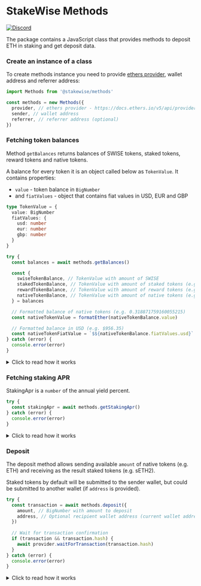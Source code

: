 # StakeWise Methods

[![Discord](https://user-images.githubusercontent.com/7288322/34471967-1df7808a-efbb-11e7-9088-ed0b04151291.png)](https://discord.gg/2BSdr2g)

The package contains a JavaScript class that provides
methods to deposit ETH in staking and get deposit data.

### Create an instance of a class
To create methods instance you need to provide [ethers provider](https://docs.ethers.io/v5/api/providers/provider/),
wallet address and referrer address:

```js
import Methods from '@stakewise/methods'

const methods = new Methods({
  provider, // ethers provider - https://docs.ethers.io/v5/api/providers/provider/
  sender, // wallet address
  referrer, // referrer address (optional)
})
```

### Fetching token balances
Method `getBalances` returns balances of SWISE tokens, staked
tokens, reward tokens and native tokens.

A balance for every token it is an object called below as
`TokenValue`. It contains properties: 
- `value` - token balance in `BigNumber`
- and `fiatValues` - object that contains fiat values in USD,
EUR and GBP

```typescript
type TokenValue = {
  value: BigNumber
  fiatValues: {
    usd: number
    eur: number
    gbp: number
  }
}
```
```js
try {
  const balances = await methods.getBalances()

  const {
    swiseTokenBalance, // TokenValue with amount of SWISE 
    stakedTokenBalance, // TokenValue with amount of staked tokens (e.g. sETH2)
    rewardTokenBalance, // TokenValue with amount of reward tokens (e.g. rETH2)
    nativeTokenBalance, // TokenValue with amount of native tokens (e.g. ETH)
  } = balances

  // Formatted balance of native tokens (e.g. 0.318871759160055215)
  const nativeTokenValue = formatEther(nativeTokenBalance.value)

  // Formatted balance in USD (e.g. $956.35)
  const nativeTokenFiatValue = `$${nativeTokenBalance.fiatValues.usd}`
} catch (error) {
  console.error(error)
}
```

<details>
<summary>Click to read how it works</summary>

To get balances we make requests:

1. Get native token balance: `provider.getBalance(sender)`

2. Get staked token balance: `stakedTokenContract.balanceOf(sender)`
   Staked token contract address: `0xFe2e637202056d30016725477c5da089Ab0A043A`

3. Get reward token balance: `rewardTokenContract.balanceOf(sender)`
   Reward token contract address: `0x20BC832ca081b91433ff6c17f85701B6e92486c5`

4. Get SWISE token balance: `swiseTokenContract.balanceOf(sender)`
   SWISE token contract address: `0x48C3399719B582dD63eB5AADf12A40B4C3f52FA2`

5. Get fiat rates to calculate fiat balances:
   `Promise.all([
   ethUsd.latestAnswer(),
   eurUsd.latestAnswer(),
   gbpUsd.latestAnswer(),
   ])
   `

EthUsd rate contract address: `0x5f4eC3Df9cbd43714FE2740f5E3616155c5b8419`

EurUsd rate contract address: `0xb49f677943BC038e9857d61E7d053CaA2C1734C1`

GbpUsd rate contract address: `0x5c0Ab2d9b5a7ed9f470386e82BB36A3613cDd4b5`
</details>

### Fetching staking APR
StakingApr is a `number` of the annual yield percent.

```js
try {
  const stakingApr = await methods.getStakingApr()
} catch (error) {
  console.error(error)
}
```

<details>
<summary>Click to read how it works</summary>

Reward token contract address: `0x20BC832ca081b91433ff6c17f85701B6e92486c5`

- Get reward token protocol fee: `rewardTokenContract.protocolFee()`

- Get pool stats: `https://api.stakewise.io/pool-stats/`
  Returns object with validatorsAPR number

Staking APR calculation:
```javascript
const { validatorsAPR } = poolStats

const maintainerFee = protocolFee.toNumber()
const stakingAPR = validatorsAPR - validatorsAPR * (maintainerFee / 10_000)
```
</details>


### Deposit

The deposit method allows sending available `amount` of
native tokens (e.g. ETH) and receiving as the result
staked tokens (e.g. sETH2).

Staked tokens by default will be submitted to the
sender wallet, but could be submitted to another
wallet (if `address` is provided).

```js
try {
  const transaction = await methods.deposit({
    amount, // BigNumber with amount to deposit
    address, // Optional recipient wallet address (current wallet address by default)
  })
  
  // Wait for transaction confirmation
  if (transaction && transaction.hash) {
    await provider.waitForTransaction(transaction.hash)
  }
} catch (error) {
  console.error(error)
}
```


<details>
<summary>Click to read how it works</summary>

Pool contract address: `0xC874b064f465bdD6411D45734b56fac750Cda29A`

First we are estimating gas, and after that sending
deposit.

To estimate gas we call `this.provider.getFeeData()`
to get `{ maxFeePerGas, maxPriorityFeePerGas }` and
call pool contract gas estimation method.

Depending on provided referrer and receiver addresses
there are different methods should be called.

**Gas estimation with referrer**

On each call we have to provide parameters:<br />
`from` which is the sender address,<br />
and `value` which is the BigNumber amount to deposit.

If receiver address is the same as the address of the
current wallet, we call:

`poolContract.estimateGas.stakeWithReferrer(referrer, { from, value })`

If not, we provide receiver address and call:

`poolContract.estimateGas.stakeWithReferrerOnBehalf(referrer, address, { from, value })`


**Gas estimation without referrer**

If receiver address is the same as the current wallet
address, we call:

`poolContract.estimateGas.stake({ from, value })`

If receiver address is not the same as the current wallet
address, we call:

`poolContract.estimateGas.stakeOnBehalf(address, { from, value })`

As the result in each case we'll receive gasLimit (BigNumber).
This value we increase on 1000 to be able to spend a bit more
gas if it will be needed:

```javascript
const gasLimit = await estimateGas()

return gasLimit
  .mul(10000)
  .add(1000)
  .div(10000)
```

The next step is to send deposit, to make the deposit
call we need to create a signed contract:

```javascript
const signer = provider.getUncheckedSigner(address)
const signedContract = poolContract.connect(signer)
```

Now, after gas estimation we have:

```typescript
maxFeePerGas: null | BigNumber
maxPriorityFeePerGas: null | BigNumber
gasLimit: BigNumber
```

We need to provide these parameters to the next contract call
to send deposit.

The call is similar to gas estimation since it has
different methods that should be called depending on
provided referrer and receiver addresses.

**Deposit with referrer**

If receiver address is the same as the current wallet
address, we call:

`signedContract.stakeWithReferrer(referrer, { maxFeePerGas, maxPriorityFeePerGas, gasLimit })`

If not, we provide receiver address and call:

`signedContract.stakeWithReferrerOnBehalf(referrer, address, { maxFeePerGas, maxPriorityFeePerGas, gasLimit })`

**Deposit without referrer**

If receiver address is the same as the current wallet
address, we call:

`signedContract.stake({ maxFeePerGas, maxPriorityFeePerGas, gasLimit })`

If receiver address is not the same as the current wallet
address, we call:

`signedContract.stakeOnBehalf(address, { maxFeePerGas, maxPriorityFeePerGas, gasLimit })`

As the result in each case we'll receive `ContractTransaction`.
We can wait until transaction will be confirmed and after that
we can call getBalances() to update balances
</details>
